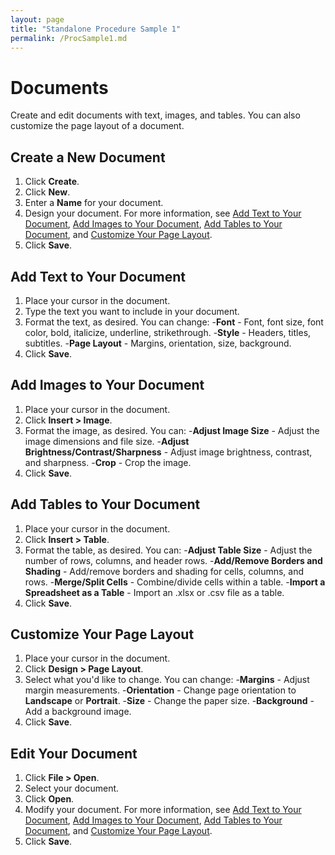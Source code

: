 ```yaml
---
layout: page
title: "Standalone Procedure Sample 1"
permalink: /ProcSample1.md
---
```


# Documents

Create and edit documents with text, images, and tables. You can also customize the page layout of a document.

## Create a New Document

1. Click **Create**.
2. Click **New**.
3. Enter a **Name** for your document.
4. Design your document.
 For more information, see [Add Text to Your Document](#add-text-to-your-documentAdd-Text-to-Your-Document), [Add Images to Your Document](#add-images-to-your-documentAdd-Images-to-Your-Document), [Add Tables to Your Document](#add-tables-to-your-documentAdd-Tables-to-Your-Document), and [Customize Your Page Layout](#customize-your-page-layoutCustomize-Your-Page-Layout).
5. Click **Save**.

## Add Text to Your Document

1. Place your cursor in the document.
2. Type the text you want to include in your document.
3. Format the text, as desired.
 You can change:
 -**Font** - Font, font size, font color, bold, italicize, underline, strikethrough.
 -**Style** - Headers, titles, subtitles.
 -**Page Layout** - Margins, orientation, size, background.
4. Click **Save**.

## Add Images to Your Document

1. Place your cursor in the document.
2. Click **Insert > Image**.
3. Format the image, as desired.
 You can:
 -**Adjust Image Size** - Adjust the image dimensions and file size.
 -**Adjust Brightness/Contrast/Sharpness** - Adjust image brightness, contrast, and sharpness.
 -**Crop** - Crop the image.
4. Click **Save**.

## Add Tables to Your Document

1. Place your cursor in the document.
2. Click **Insert > Table**.
3. Format the table, as desired.
 You can:
 -**Adjust Table Size** - Adjust the number of rows, columns, and header rows.
 -**Add/Remove Borders and Shading** - Add/remove borders and shading for cells, columns, and rows.
 -**Merge/Split Cells** - Combine/divide cells within a table.
 -**Import a Spreadsheet as a Table** - Import an .xlsx or .csv file as a table.
4. Click **Save**.

## Customize Your Page Layout

1. Place your cursor in the document.
2. Click **Design > Page Layout**.
3. Select what you'd like to change.
 You can change:
 -**Margins** - Adjust margin measurements.
 -**Orientation** - Change page orientation to **Landscape** or **Portrait**.
 -**Size** - Change the paper size.
 -**Background** - Add a background image.
4. Click **Save**.

## Edit Your Document

1. Click **File > Open**.
2. Select your document.
3. Click **Open**.
4. Modify your document.
 For more information, see [Add Text to Your Document](#add-text-to-your-documentAdd-Text-to-Your-Document), [Add Images to Your Document](#add-images-to-your-documentAdd-Images-to-Your-Document), [Add Tables to Your Document](#add-tables-to-your-documentAdd-Tables-to-Your-Document), and [Customize Your Page Layout](#customize-your-page-layoutCustomize-Your-Page-Layout).
5. Click **Save**.

